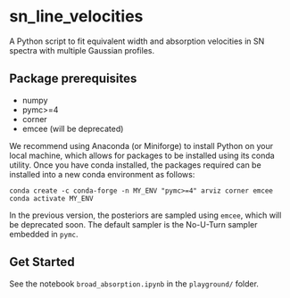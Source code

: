 # sn_line_velocities
A Python script to fit equivalent width and absorption velocities in SN spectra with multiple Gaussian profiles.

## Package prerequisites
- numpy
- pymc>=4
- corner
- emcee (will be deprecated)

We recommend using Anaconda (or Miniforge) to install Python on your local machine, which allows for packages to be installed using its conda utility. Once you have conda installed, the packages required can be installed into a new conda environment as follows:

```shell
conda create -c conda-forge -n MY_ENV "pymc>=4" arviz corner emcee
conda activate MY_ENV
```

In the previous version, the posteriors are sampled using `emcee`, which will be deprecated soon. The default sampler is the No-U-Turn sampler embedded in `pymc`.

## Get Started
See the notebook `broad_absorption.ipynb` in the `playground/` folder.

